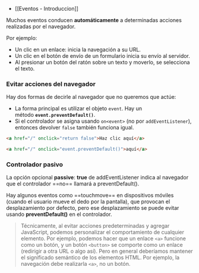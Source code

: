 - [[Eventos - Introduccion]]

Muchos eventos conducen **automáticamente** a determinadas acciones realizadas por el navegador.

Por ejemplo:

- Un clic en un enlace: inicia la navegación a su URL.
- Un clic en el botón de envío de un formulario inicia su envío al servidor.
- Al presionar un botón del ratón sobre un texto y moverlo, se selecciona el texto.

### Evitar acciones del navegador

Hay dos formas de decirle al navegador que no queremos que actúe:

-   La forma principal es utilizar el objeto `event`. Hay un método **`event.preventDefault()`**.
-   Si el controlador se asigna usando `on<event>` (no por `addEventListener`), entonces devolver `false` también funciona igual.

```html
<a href="/" onclick="return false">Haz clic aquí</a>

<a href="/" onclick="event.preventDefault()">aquí</a>
```

### Controlador pasivo

La opción opcional **passive**: **true** de addEventListener indica al navegador que el controlador ==no== llamará a preventDefault().

Hay algunos eventos como ==touchmove== en dispositivos móviles (cuando el usuario mueve el dedo por la pantalla), que provocan el desplazamiento por defecto, pero ese desplazamiento se puede evitar usando **preventDefault()** en el controlador.

> Técnicamente, al evitar acciones predeterminadas y agregar JavaScript, podemos personalizar el comportamiento de cualquier elemento. Por ejemplo, podemos hacer que un enlace `<a>` funcione como un botón, y un botón `<button>` se comporte como un enlace (redirigir a otra URL o algo así). 
> Pero en general deberíamos mantener el significado semántico de los elementos HTML. Por ejemplo, la navegación debe realizarla `<a>`, no un botón.

